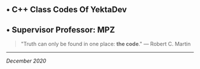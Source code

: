 ## &bull; C++  Class Codes Of **YektaDev**

## &bull; Supervisor Professor: **MPZ**

>  "Truth can only be found in one place: **the code**." 
― Robert C. Martin

------------
*December 2020*
